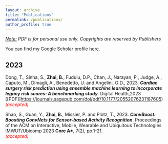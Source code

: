 ```yaml
---
layout: archive
title: "Publications"
permalink: /publications/
author_profile: true
---
```

_<u>Note:</u> PDF is for personal use only. Copyrights are reserved by Publishers_

You can find my Google Scholar profile [here](https://scholar.google.com/citations?user=mswJ-JUAAAAJ&hl=en).

2023
------
Dong, T., Sinha, S., **Zhai, B.**, Fudulu, D.P., Chan, J., Narayan, P., Judge, A., Caputo, M., Dimagli, A., Benedetto, U. and Angelini, G.D., 2023. ___Cardiac surgery risk prediction using ensemble machine learning to incorporate legacy risk scores: A benchmarking study___. Digital Health,2023 [[PDF]]https://journals.sagepub.com/doi/pdf/10.1177/20552076231187605)
<br/><span style="color:red">*(accepted)*</span>

Shao, S., Guan, Y., **Zhai, B.**, Missier, P. and Plötz, T., 2023. ___ConvBoost: Boosting ConvNets for Sensor-based Activity Recognition___. Proceedings of the ACM on Interactive, Mobile, Wearable and Ubiquitous Technologies IMWUT/Ubicomp 2023 **Core A\***, 7(2), pp.1-21.
<br/><span style="color:red">*(accepted)*</span>

